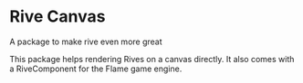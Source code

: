 # Rive Canvas

A package to make rive even more great

This package helps rendering Rives on a canvas directly.
It also comes with a RiveComponent for the Flame game engine.
